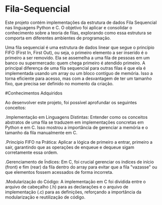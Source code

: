 # Fila-Sequencial


Este projeto contém implementações da estrutura de dados Fila Sequencial nas linguagens Python e C. O objetivo foi aplicar e consolidar o conhecimento sobre a teoria de filas, explorando como essa estrutura se comporta em diferentes ambientes de programação.


Uma fila sequencial é uma estrutura de dados linear que segue o princípio FIFO (First In, First Out), ou seja, o primeiro elemento a ser inserido é o primeiro a ser removido. Ela se assemelha a uma fila de pessoas em um banco ou supermercado: quem chega primeiro é atendido primeiro. A principal diferença de uma fila sequencial para outras filas é que ela é implementada usando um array ou um bloco contíguo de memória. Isso a torna eficiente para acesso, mas com a desvantagem de ter um tamanho fixo, que precisa ser definido no momento da criação.


#Conhecimentos Adquiridos


Ao desenvolver este projeto, foi possível aprofundar os seguintes conceitos:

.Implementação em Linguagens Distintas: Entender como os conceitos abstratos de uma fila se traduzem em implementações concretas em Python  e em C. Isso mostrou a importância de gerenciar a memória e o tamanho da fila manualmente em C.

.Princípio FIFO na Prática: Aplicar a lógica de primeiro a entrar, primeiro a sair, garantindo que as operações de enqueue e dequeue sigam corretamente essa ordem.

.Gerenciamento de Índices: Em C, foi crucial gerenciar os índices de início (front) e fim (rear) da fila dentro do array para evitar que a fila "vazasse" ou que elementos fossem acessados de forma incorreta.

.Modularização do Código: A implementação em C foi dividida entre o arquivo de cabeçalho (.h) para as declarações e o arquivo de implementação (.c) para as definições, reforçando a importância da modularização e reutilização de código.
